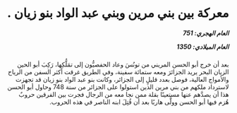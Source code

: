<h1 dir="rtl">معركة بين بني مرين وبني عبد الواد بنو زيان .</h1>

<h5 dir="rtl">العام الهجري:  751

العام الميلادي: 1350

</h5>

<p dir="rtl">بعد أن خرج أبو الحسن المريني من تونُسَ وعاد الحفصيُّون إلى تمَلُّكِها، رَكِبَ أبو الحين الزيان البحر يريد الجزائرَ ومعه ستمائة سفينة، وفي الطريق غرقت أكثر السفن من الرياح والأمواج العالية، فوصل بعدد قليلٍ إلى الجزائر، وكانت بنو عبد الواد بنو زيان قد تجهزت لاسترداد ملكهم من بني مرين الذين استولوا على الجزائر من سنة 748 وحاول أبو الحسن هذا أن يصدَّهم عنها مستعينًا بقلة ممن نجا معه من الرجال فجرت بين الفرقين حروبٌ هُزم فيها أبو الحسن وولَّى هاربًا بعد أن قُتِلَ ابنه الناصر في هذه الحروب.</p></br>
